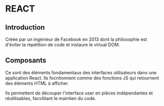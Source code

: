 # REACT
## Introduction
Créée par un ingénieur de Facebook en 2013 dont la philosophie est d'éviter la répétition de code et instaure le virtual DOM. 

## Composants
Ce sont des éléments fondamentaux des interfaces utilisateurs dans une application React. Ils focntionnent comme des fonctions JS qui retournent des éléments HTML à afficher. 

Ils permettent de découper l'interface user en pièces indépendantes et réutilisables, facvilitant le maintien du code. 